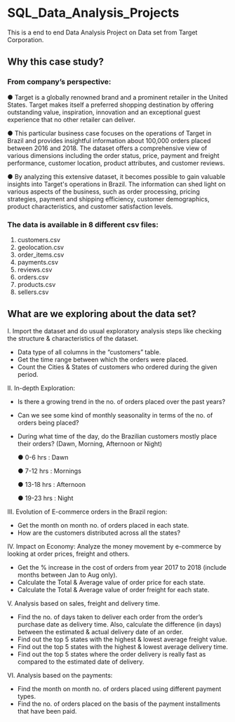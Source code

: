 # SQL_Data_Analysis_Projects
This is a end to end Data Analysis Project on Data set from Target Corporation.

## Why this case study?

### From company’s perspective:
 
 
 ● Target is a globally renowned brand and a prominent retailer in the United States.
Target makes itself a preferred shopping destination by offering outstanding value,
inspiration, innovation and an exceptional guest experience that no other retailer can
deliver.


 ● This particular business case focuses on the operations of Target in Brazil and provides
insightful information about 100,000 orders placed between 2016 and 2018. The
dataset offers a comprehensive view of various dimensions including the order status,
price, payment and freight performance, customer location, product attributes, and
customer reviews.


 ● By analyzing this extensive dataset, it becomes possible to gain valuable insights into
Target's operations in Brazil. The information can shed light on various aspects of the
business, such as order processing, pricing strategies, payment and shipping efficiency,
customer demographics, product characteristics, and customer satisfaction levels.


### The data is available in 8 different csv files:
1. customers.csv
2. geolocation.csv 
3. order_items.csv
4. payments.csv
5. reviews.csv
6. orders.csv
7. products.csv
8. sellers.csv


## What are we exploring about the data set?

I. Import the dataset and do usual exploratory analysis steps like checking the
structure & characteristics of the dataset.

* Data type of all columns in the “customers” table.
* Get the time range between which the orders were placed.
* Count the Cities & States of customers who ordered during the given period.

II. In-depth Exploration:
* Is there a growing trend in the no. of orders placed over the past years?
* Can we see some kind of monthly seasonality in terms of the no. of orders being
placed?
* During what time of the day, do the Brazilian customers mostly place their
orders? (Dawn, Morning, Afternoon or Night)

   ● 0-6 hrs : Dawn
  
   ● 7-12 hrs : Mornings
  
   ● 13-18 hrs : Afternoon
  
   ● 19-23 hrs : Night

III. Evolution of E-commerce orders in the Brazil region:
* Get the month on month no. of orders placed in each state.
* How are the customers distributed across all the states?

IV. Impact on Economy: Analyze the money movement by e-commerce by looking at
order prices, freight and others.
* Get the % increase in the cost of orders from year 2017 to 2018 (include
months between Jan to Aug only).
* Calculate the Total & Average value of order price for each state.
* Calculate the Total & Average value of order freight for each state.

V. Analysis based on sales, freight and delivery time.
* Find the no. of days taken to deliver each order from the order’s purchase date
as delivery time.
Also, calculate the difference (in days) between the estimated & actual delivery
date of an order.
* Find out the top 5 states with the highest & lowest average freight value.
* Find out the top 5 states with the highest & lowest average delivery time.
* Find out the top 5 states where the order delivery is really fast as compared to
the estimated date of delivery.

VI. Analysis based on the payments:
* Find the month on month no. of orders placed using different payment types.
* Find the no. of orders placed on the basis of the payment installments that have
been paid.

